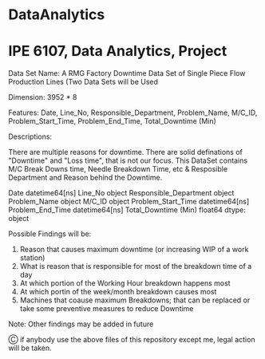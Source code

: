 # DataAnalytics
# IPE 6107, Data Analytics, Project

Data Set Name: A RMG Factory Downtime Data Set of Single Piece Flow Production Lines (Two Data Sets will be Used

Dimension: 3952 * 8

Features: Date, Line_No, Responsible_Department, Problem_Name, M/C_ID, Problem_Start_Time, Problem_End_Time, Total_Downtime (Min)

Descriptions: 

There are multiple reasons for downtime. There are solid definations of
"Downtime" and "Loss time", that is not our focus. This DataSet contains M/C Break Downs time, Needle Breakdown Time, etc & Resposible Department and Reason behind the Downtime.

Date                      datetime64[ns]
Line_No                           object
Responsible_Department            object
Problem_Name                      object
M/C_ID                            object
Problem_Start_Time        datetime64[ns]
Problem_End_Time          datetime64[ns]
Total_Downtime (Min)             float64
dtype: object


Possible Findings will be:

1) Reason that causes maximum downtime (or increasing WIP of a work station)
2) What is reason that is responsible for most of the breakdown time of a day
3) At which portion of the Working Hour breakdown happens most
4) At which portin of the week/month breakdown causes most
5) Machines that coause maximum Breakdowns; that can be replaced or take some preventive measures to reduce Downtime

Note: Other findings may be added in future

 Ⓒ if anybody use the above files of this repository except me, legal action will be taken.
